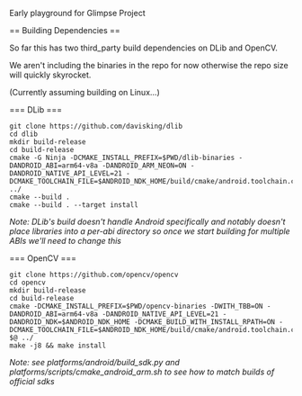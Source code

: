 Early playground for Glimpse Project


== Building Dependencies ==

So far this has two third_party build dependencies on DLib and OpenCV.

We aren't including the binaries in the repo for now otherwise the repo size
will quickly skyrocket.

(Currently assuming building on Linux...)

=== DLib ===
```
git clone https://github.com/davisking/dlib
cd dlib
mkdir build-release
cd build-release
cmake -G Ninja -DCMAKE_INSTALL_PREFIX=$PWD/dlib-binaries -DANDROID_ABI=arm64-v8a -DANDROID_ARM_NEON=ON -DANDROID_NATIVE_API_LEVEL=21 -DCMAKE_TOOLCHAIN_FILE=$ANDROID_NDK_HOME/build/cmake/android.toolchain.cmake ../
cmake --build .
cmake --build . --target install
```
*Note: DLib's build doesn't handle Android specifically and notably doesn't place libraries into a per-abi directory so once we start building for multiple ABIs we'll need to change this*

=== OpenCV ===
```
git clone https://github.com/opencv/opencv
cd opencv
mkdir build-release
cd build-release
cmake -DCMAKE_INSTALL_PREFIX=$PWD/opencv-binaries -DWITH_TBB=ON -DANDROID_ABI=arm64-v8a -DANDROID_NATIVE_API_LEVEL=21 -DANDROID_NDK=$ANDROID_NDK_HOME -DCMAKE_BUILD_WITH_INSTALL_RPATH=ON -DCMAKE_TOOLCHAIN_FILE=$ANDROID_NDK_HOME/build/cmake/android.toolchain.cmake $@ ../
make -j8 && make install
```
*Note: see platforms/android/build_sdk.py and platforms/scripts/cmake_android_arm.sh to see how to match builds of official sdks*
